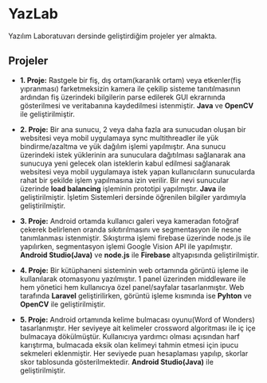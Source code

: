 # YazLab
 Yazılım Laboratuvarı dersinde geliştirdiğim projeler yer almakta.

## Projeler

- **1. Proje:** Rastgele bir fiş, dış ortam(karanlık ortam) veya etkenler(fiş yıpranması) farketmeksizin kamera ile çekilip sisteme tanıtılmasının ardından fiş üzerindeki bilgilerin parse edilerek GUI ekrarnında gösterilmesi ve veritabanına kaydedilmesi istenmiştir. **Java** ve **OpenCV** ile geliştirilmiştir.

- **2. Proje:** Bir ana sunucu, 2 veya daha fazla ara sunucudan oluşan bir websitesi veya mobil uygulamaya sync multithreadler ile yük bindirme/azaltma ve yük dağılım işlemi yapılmıştır. Ana sunucu üzerindeki istek yüklerinin ara sunuculara dağıtılması sağlanarak ana sunucuya yeni gelecek olan isteklerin kabul edilmesi sağlanarak websitesi veya mobil uygulamaya istek yapan kullanıcıların sunucularda rahat bir şekilde işlem yapılmasına izin verilir. Bir nevi sunucular üzerinde **load balancing** işleminin prototipi yapılmıştır. **Java** ile geliştirilmiştir. İşletim Sistemleri dersinde öğrenilen bilgiler yardımıyla geliştirilmiştir. 

- **3. Proje:** Android ortamda kullanıcı galeri veya kameradan fotoğraf çekerek belirlenen oranda sıkıtırılmasını ve segmentasyon ile nesne tanımlanması istenmiştir. Sıkıştırma işlemi firebase üzerinde node.js ile yapılırken, segmentasyon işlemi Google Vision API ile yapılmıştır. **Android Studio(Java)** ve **node.js** ile **Firebase** altyapısında geliştirilmiştir.

- **4. Proje:** Bir kütüphaneni sisteminin web ortamında görüntü işleme ile kullanılarak otomasyonu yazılmıştır. 1 panel üzerinden middleware ile hem yönetici hem kullanıcıya özel panel/sayfalar tasarlanmıştır. Web tarafında **Laravel** geliştirilirken, görüntü işleme kısmında ise **Pyhton** ve **OpenCV** ile geliştirilmiştir.

- **5. Proje:** Android ortamında kelime bulmacası oyunu(Word of Wonders) tasarlanmıştır. Her seviyeye ait kelimeler crossword algoritması ile iç içe bulmacaya dökülmüştür. Kullanıcıya yardımcı olması açısından harf karıştırma, bulmacada eksik olan kelimeyi tahmin etmesi için ipucu sekmeleri eklenmiştir. Her seviyede puan hesaplaması yapılıp, skorlar skor tablosunda gösterilmektedir. **Android Studio(Java)** ile geliştirilmiştir.
